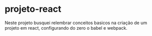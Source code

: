# projeto-react

Neste projeto busquei relembrar conceitos basicos na criação de um projeto em react, configurando do zero o babel e webpack.
